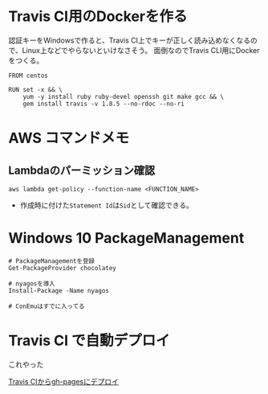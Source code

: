 # Travis CI用のDockerを作る

認証キーをWindowsで作ると、Travis CI上でキーが正しく読み込めなくなるので、Linux上などでやらないといけなさそう。
面倒なのでTravis CLI用にDockerをつくる。

```
FROM centos

RUN set -x && \
    yum -y install ruby ruby-devel openssh git make gcc && \
    gem install travis -v 1.8.5 --no-rdoc --no-ri
```

# AWS コマンドメモ

## Lambdaのパーミッション確認
```
aws lambda get-policy --function-name <FUNCTION_NAME>
```

* 作成時に付けた`Statement Id`は`Sid`として確認できる。


# Windows 10 PackageManagement

```
# PackageManagementを登録
Get-PackageProvider chocolatey

# nyagosを導入
Install-Package -Name nyagos

# ConEmuはすでに入ってる

```

# Travis CI で自動デプロイ

これやった

[Travis CIからgh-pagesにデプロイ](https://okwrtdsh.github.io/deploy_from_travis/deploy.html)